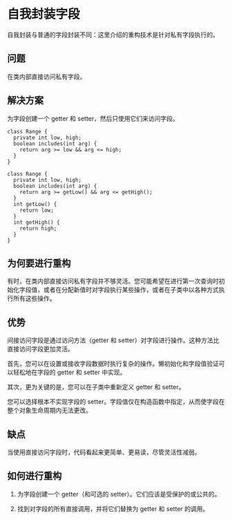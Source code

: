# 自我封装字段

自我封装与普通的字段封装不同：这里介绍的重构技术是针对私有字段执行的。

## 问题

在类内部直接访问私有字段。

## 解决方案

为字段创建一个 getter 和 setter，然后只使用它们来访问字段。

```
class Range {
  private int low, high;
  boolean includes(int arg) {
    return arg >= low && arg <= high;
  }
}

```

```
class Range {
  private int low, high;
  boolean includes(int arg) {
    return arg >= getLow() && arg <= getHigh();
  }
  int getLow() {
    return low;
  }
  int getHigh() {
    return high;
  }
}
```

## 为何要进行重构

有时，在类内部直接访问私有字段并不够灵活。您可能希望在进行第一次查询时初始化字段值，或者在分配新值时对字段执行某些操作，或者在子类中以各种方式执行所有这些操作。

## 优势

间接访问字段是通过访问方法（getter 和 setter）对字段进行操作。这种方法比直接访问字段更加灵活。

首先，您可以在设置或接收字段数据时执行复杂的操作。懒初始化和字段值验证可以轻松地在字段的 getter 和 setter 中实现。

其次，更为关键的是，您可以在子类中重新定义 getter 和 setter。

您可以选择根本不实现字段的 setter。字段值仅在构造函数中指定，从而使字段在整个对象生命周期内无法更改。

## 缺点

当使用直接访问字段时，代码看起来更简单、更易读，尽管灵活性减弱。

## 如何进行重构

1. 为字段创建一个 getter（和可选的 setter）。它们应该是受保护的或公共的。

2. 找到对字段的所有直接调用，并将它们替换为 getter 和 setter 的调用。